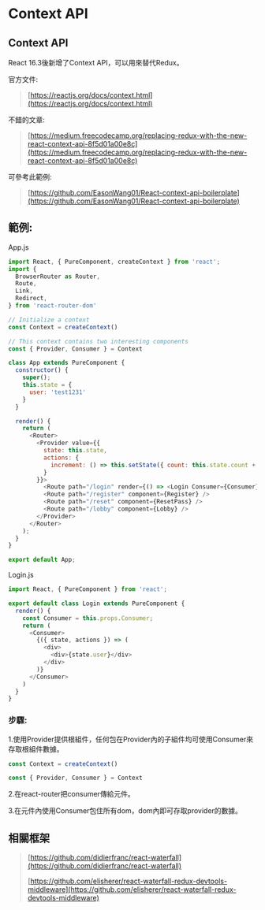 # Context API

## Context API

React 16.3後新增了Context API，可以用來替代Redux。

官方文件:

> [https://reactjs.org/docs/context.html](https://reactjs.org/docs/context.html)

不錯的文章:

> [https://medium.freecodecamp.org/replacing-redux-with-the-new-react-context-api-8f5d01a00e8c](https://medium.freecodecamp.org/replacing-redux-with-the-new-react-context-api-8f5d01a00e8c)

可參考此範例:

> [https://github.com/EasonWang01/React-context-api-boilerplate](https://github.com/EasonWang01/React-context-api-boilerplate)

## 範例:

App.js

```javascript
import React, { PureComponent, createContext } from 'react';
import {
  BrowserRouter as Router,
  Route,
  Link,
  Redirect,
} from 'react-router-dom'

// Initialize a context
const Context = createContext()

// This context contains two interesting components
const { Provider, Consumer } = Context

class App extends PureComponent {
  constructor() {
    super();
    this.state = {
      user: 'test1231'
    }
  }

  render() {
    return (
      <Router>
        <Provider value={{
          state: this.state,
          actions: {
            increment: () => this.setState({ count: this.state.count + 1 }),
          }
        }}>
          <Route path="/login" render={() => <Login Consumer={Consumer} />}  />
          <Route path="/register" component={Register} />
          <Route path="/reset" component={ResetPass} />
          <Route path="/lobby" component={Lobby} />
        </Provider>
      </Router>
    );
  }
}

export default App;
```

Login.js

```javascript
import React, { PureComponent } from 'react';

export default class Login extends PureComponent {
  render() {
    const Consumer = this.props.Consumer;
    return (
      <Consumer>
        {({ state, actions }) => (
          <div>
            <div>{state.user}</div>
          </div>
        )}
      </Consumer>
    )
  }
}
```

### 步驟:

1.使用Provider提供根組件，任何包在Provider內的子組件均可使用Consumer來存取根組件數據。

```javascript
const Context = createContext()

const { Provider, Consumer } = Context
```

2.在react-router把consumer傳給元件。

3.在元件內使用Consumer包住所有dom，dom內即可存取provider的數據。

## 相關框架

> [https://github.com/didierfranc/react-waterfall](https://github.com/didierfranc/react-waterfall)
>
> [https://github.com/elisherer/react-waterfall-redux-devtools-middleware](https://github.com/elisherer/react-waterfall-redux-devtools-middleware)

